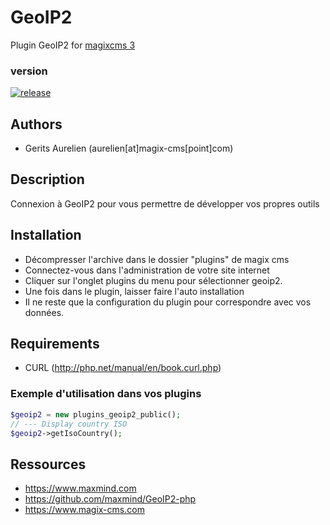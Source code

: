 # GeoIP2
Plugin GeoIP2 for [magixcms 3](https://www.magix-cms.com)

### version 

[![release](https://img.shields.io/github/release/magix-cms/geoip2.svg)](https://github.com/magix-cms/geoip2/releases/latest)

Authors
-------

* Gerits Aurelien (aurelien[at]magix-cms[point]com)

## Description
Connexion à GeoIP2 pour vous permettre de développer vos propres outils

## Installation
 * Décompresser l'archive dans le dossier "plugins" de magix cms
 * Connectez-vous dans l'administration de votre site internet
 * Cliquer sur l'onglet plugins du menu pour sélectionner geoip2.
 * Une fois dans le plugin, laisser faire l'auto installation
 * Il ne reste que la configuration du plugin pour correspondre avec vos données.

Requirements
   ------------
   * CURL (http://php.net/manual/en/book.curl.php)
   
### Exemple d'utilisation dans vos plugins

```php
$geoip2 = new plugins_geoip2_public();
// --- Display country ISO
$geoip2->getIsoCountry();
````
Ressources
 -----
  * https://www.maxmind.com
  * https://github.com/maxmind/GeoIP2-php
  * https://www.magix-cms.com
